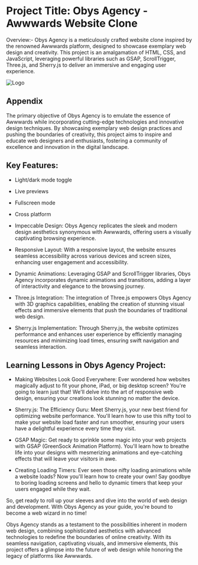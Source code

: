 
# Project Title: Obys Agency - Awwwards Website Clone

Overview:-
Obys Agency is a meticulously crafted website clone inspired by the renowned Awwwards platform, designed to showcase exemplary web design and creativity. This project is an amalgamation of HTML, CSS, and JavaScript, leveraging powerful libraries such as GSAP, ScrollTrigger, Three.js, and Sherry.js to deliver an immersive and engaging user experience.


![Logo](https://orpetron.com/wp-content/uploads/ultimatemember/169/profile_photo.jpg?1697230887)


## Appendix

The primary objective of Obys Agency is to emulate the essence of Awwwards while incorporating cutting-edge technologies and innovative design techniques. By showcasing exemplary web design practices and pushing the boundaries of creativity, this project aims to inspire and educate web designers and enthusiasts, fostering a community of excellence and innovation in the digital landscape.

## Key Features:

- Light/dark mode toggle
- Live previews
- Fullscreen mode
- Cross platform

- Impeccable Design: Obys Agency replicates the sleek and modern design aesthetics synonymous with Awwwards, offering users a visually captivating browsing experience.

- Responsive Layout: With a responsive layout, the website ensures seamless accessibility across various devices and screen sizes, enhancing user engagement and accessibility.

- Dynamic Animations: Leveraging GSAP and ScrollTrigger libraries, Obys Agency incorporates dynamic animations and transitions, adding a layer of interactivity and elegance to the browsing journey.

- Three.js Integration: The integration of Three.js empowers Obys Agency with 3D graphics capabilities, enabling the creation of stunning visual effects and immersive elements that push the boundaries of traditional web design.

- Sherry.js Implementation: Through Sherry.js, the website optimizes performance and enhances user experience by efficiently managing resources and minimizing load times, ensuring swift navigation and seamless interaction.
## Learning Lessons in Obys Agency Project:

- Making Websites Look Good Everywhere: Ever wondered how websites magically adjust to fit your phone, iPad, or big desktop screen? You're going to learn just that! We'll delve into the art of responsive web design, ensuring your creations look stunning no matter the device.

- Sherry.js: The Efficiency Guru: Meet Sherry.js, your new best friend for optimizing website performance. You'll learn how to use this nifty tool to make your website load faster and run smoother, ensuring your users have a delightful experience every time they visit.

- GSAP Magic: Get ready to sprinkle some magic into your web projects with GSAP (GreenSock Animation Platform). You'll learn how to breathe life into your designs with mesmerizing animations and eye-catching effects that will leave your visitors in awe.

- Creating Loading Timers: Ever seen those nifty loading animations while a website loads? Now you'll learn how to create your own! Say goodbye to boring loading screens and hello to dynamic timers that keep your users engaged while they wait.

So, get ready to roll up your sleeves and dive into the world of web design and development. With Obys Agency as your guide, you're bound to become a web wizard in no time!

Obys Agency stands as a testament to the possibilities inherent in modern web design, combining sophisticated aesthetics with advanced technologies to redefine the boundaries of online creativity. With its seamless navigation, captivating visuals, and immersive elements, this project offers a glimpse into the future of web design while honoring the legacy of platforms like Awwwards.